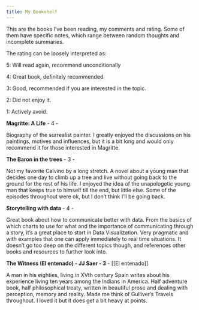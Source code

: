 ```yaml
---
title: My Bookshelf
---
```


This are the books I’ve been reading, my comments and rating. Some of them have specific notes, which range between random thoughts and incomplete summaries.

The rating can be loosely interpreted as:

5: Will read again, recommend unconditionally

4: Great book, definitely recommended

3: Good, recommended if you are interested in the topic.

2: Did not enjoy it.

1: Actively avoid.

**Magritte: A Life** - 4 -

Biography of the surrealist painter. I greatly enjoyed the discussions on his paintings, motives and influences, but it is a bit long and would only recommend it for those interested in Magritte. 

**The Baron in the trees** - 3 - 

Not my favorite Calvino by a long stretch. A novel about a young man that decides one day to climb up a tree and live without going back to the ground for the rest of his life.
I enjoyed the idea of the unapologetic young man that keeps true to himself till the end, but little else. Some of the episodes throughout were ok, but I don’t think I’ll be going back.

**Storytelling with data** - 4 -

Great book about how to communicate better with data. From the basics of which charts to use for what and the importance of communicating through  a story, it’s a great place to start in Data Visualization. Very pragmatic and with examples that one can apply immediately to real time situations. It doesn’t go too deep on the different topics though, and references other books and resources to further look into. 

**The Witness (El entenado) - JJ Saer - 3**  - [[El entenado]]

A man in his eighties, living in XVth century Spain writes about his experience living ten years among the Indians in America. Half adventure book, half philosophical treaty, written in beautiful prose and dealing with perception, memory and reality. Made me think of Gulliver’s Travels throughout. I loved it but it does get a bit heavy at points. 
